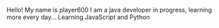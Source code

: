 Hello! My name is player600
I am a java developer in progress, learning more every day...
Learning JavaScript and Python
